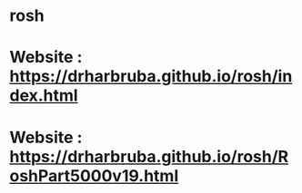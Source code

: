 
# rosh

# Website : https://drharbruba.github.io/rosh/index.html

# Website : https://drharbruba.github.io/rosh/RoshPart5000v19.html
